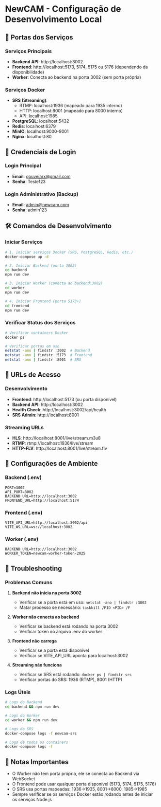 # NewCAM - Configuração de Desenvolvimento Local

## 🚀 Portas dos Serviços

### Serviços Principais
- **Backend API**: http://localhost:3002
- **Frontend**: http://localhost:5173, 5174, 5175 ou 5176 (dependendo da disponibilidade)
- **Worker**: Conecta ao backend na porta 3002 (sem porta própria)

### Serviços Docker
- **SRS (Streaming)**: 
  - RTMP: localhost:1936 (mapeado para 1935 interno)
  - HTTP: localhost:8001 (mapeado para 8000 interno)
  - API: localhost:1985
- **PostgreSQL**: localhost:5432
- **Redis**: localhost:6379
- **MinIO**: localhost:9000-9001
- **Nginx**: localhost:80

## 🔐 Credenciais de Login

### Login Principal
- **Email**: gouveiarx@gmail.com
- **Senha**: Teste123

### Login Administrativo (Backup)
- **Email**: admin@newcam.com
- **Senha**: admin123

## 🛠️ Comandos de Desenvolvimento

### Iniciar Serviços

```bash
# 1. Iniciar serviços Docker (SRS, PostgreSQL, Redis, etc.)
docker-compose up -d

# 2. Iniciar Backend (porta 3002)
cd backend
npm run dev

# 3. Iniciar Worker (conecta ao backend:3002)
cd worker
npm run dev

# 4. Iniciar Frontend (porta 5173+)
cd frontend
npm run dev
```

### Verificar Status dos Serviços

```bash
# Verificar containers Docker
docker ps

# Verificar portas em uso
netstat -ano | findstr :3002  # Backend
netstat -ano | findstr :5173  # Frontend
netstat -ano | findstr :8001  # SRS
```

## 📡 URLs de Acesso

### Desenvolvimento
- **Frontend**: http://localhost:5173 (ou porta disponível)
- **Backend API**: http://localhost:3002
- **Health Check**: http://localhost:3002/api/health
- **SRS Admin**: http://localhost:8001

### Streaming URLs
- **HLS**: http://localhost:8001/live/stream.m3u8
- **RTMP**: rtmp://localhost:1936/live/stream
- **HTTP-FLV**: http://localhost:8001/live/stream.flv

## 🔧 Configurações de Ambiente

### Backend (.env)
```env
PORT=3002
API_PORT=3002
BACKEND_URL=http://localhost:3002
FRONTEND_URL=http://localhost:5174
```

### Frontend (.env)
```env
VITE_API_URL=http://localhost:3002/api
VITE_WS_URL=ws://localhost:3002
```

### Worker (.env)
```env
BACKEND_URL=http://localhost:3002
WORKER_TOKEN=newcam-worker-token-2025
```

## 🐛 Troubleshooting

### Problemas Comuns

1. **Backend não inicia na porta 3002**
   - Verificar se a porta está em uso: `netstat -ano | findstr :3002`
   - Matar processo se necessário: `taskkill /PID <PID> /F`

2. **Worker não conecta ao backend**
   - Verificar se backend está rodando na porta 3002
   - Verificar token no arquivo .env do worker

3. **Frontend não carrega**
   - Verificar se a porta está disponível
   - Verificar se VITE_API_URL aponta para localhost:3002

4. **Streaming não funciona**
   - Verificar se SRS está rodando: `docker ps | findstr srs`
   - Verificar portas do SRS: 1936 (RTMP), 8001 (HTTP)

### Logs Úteis

```bash
# Logs do Backend
cd backend && npm run dev

# Logs do Worker
cd worker && npm run dev

# Logs do SRS
docker-compose logs -f newcam-srs

# Logs de todos os containers
docker-compose logs -f
```

## 📝 Notas Importantes

- O Worker não tem porta própria, ele se conecta ao Backend via WebSocket
- O Frontend pode usar qualquer porta disponível (5173, 5174, 5175, 5176)
- O SRS usa portas mapeadas: 1936→1935, 8001→8000, 1985→1985
- Sempre verificar se os serviços Docker estão rodando antes de iniciar os serviços Node.js